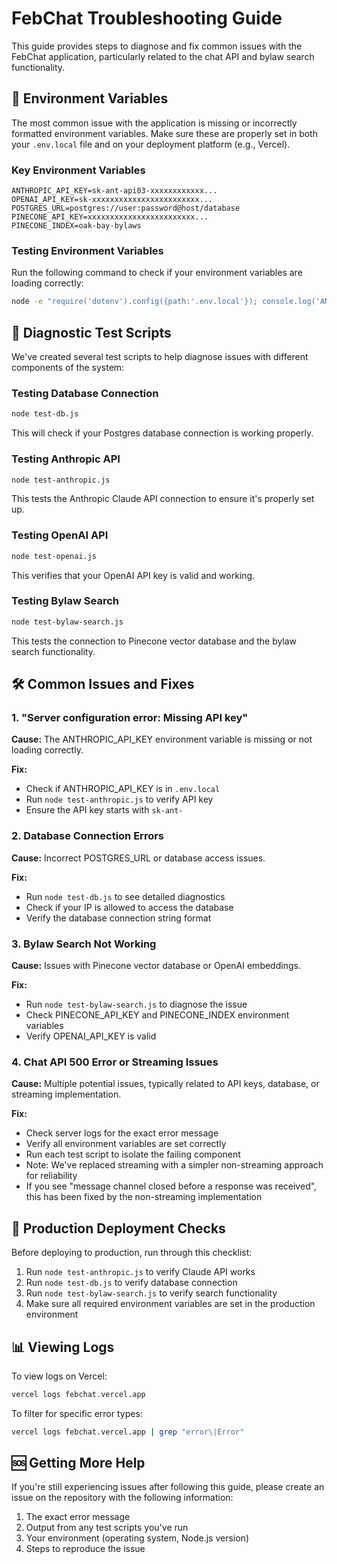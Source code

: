 # FebChat Troubleshooting Guide

This guide provides steps to diagnose and fix common issues with the FebChat application, particularly related to the chat API and bylaw search functionality.

## 🔑 Environment Variables

The most common issue with the application is missing or incorrectly formatted environment variables. Make sure these are properly set in both your `.env.local` file and on your deployment platform (e.g., Vercel).

### Key Environment Variables

```
ANTHROPIC_API_KEY=sk-ant-api03-xxxxxxxxxxxx...
OPENAI_API_KEY=sk-xxxxxxxxxxxxxxxxxxxxxxxx...
POSTGRES_URL=postgres://user:password@host/database
PINECONE_API_KEY=xxxxxxxxxxxxxxxxxxxxxxxx...
PINECONE_INDEX=oak-bay-bylaws
```

### Testing Environment Variables

Run the following command to check if your environment variables are loading correctly:

```bash
node -e "require('dotenv').config({path:'.env.local'}); console.log('ANTHROPIC_API_KEY:', process.env.ANTHROPIC_API_KEY?.slice(0, 10)); console.log('POSTGRES_URL:', process.env.POSTGRES_URL?.slice(0, 20))"
```

## 🧪 Diagnostic Test Scripts

We've created several test scripts to help diagnose issues with different components of the system:

### Testing Database Connection

```bash
node test-db.js
```

This will check if your Postgres database connection is working properly.

### Testing Anthropic API

```bash
node test-anthropic.js
```

This tests the Anthropic Claude API connection to ensure it's properly set up.

### Testing OpenAI API

```bash
node test-openai.js
```

This verifies that your OpenAI API key is valid and working.

### Testing Bylaw Search

```bash
node test-bylaw-search.js
```

This tests the connection to Pinecone vector database and the bylaw search functionality.

## 🛠️ Common Issues and Fixes

### 1. "Server configuration error: Missing API key"

**Cause:** The ANTHROPIC_API_KEY environment variable is missing or not loading correctly.

**Fix:**
- Check if ANTHROPIC_API_KEY is in `.env.local`
- Run `node test-anthropic.js` to verify API key
- Ensure the API key starts with `sk-ant-`

### 2. Database Connection Errors

**Cause:** Incorrect POSTGRES_URL or database access issues.

**Fix:**
- Run `node test-db.js` to see detailed diagnostics
- Check if your IP is allowed to access the database
- Verify the database connection string format

### 3. Bylaw Search Not Working

**Cause:** Issues with Pinecone vector database or OpenAI embeddings.

**Fix:**
- Run `node test-bylaw-search.js` to diagnose the issue
- Check PINECONE_API_KEY and PINECONE_INDEX environment variables
- Verify OPENAI_API_KEY is valid

### 4. Chat API 500 Error or Streaming Issues

**Cause:** Multiple potential issues, typically related to API keys, database, or streaming implementation.

**Fix:**
- Check server logs for the exact error message
- Verify all environment variables are set correctly
- Run each test script to isolate the failing component
- Note: We've replaced streaming with a simpler non-streaming approach for reliability
- If you see "message channel closed before a response was received", this has been fixed by the non-streaming implementation

## 🚀 Production Deployment Checks

Before deploying to production, run through this checklist:

1. Run `node test-anthropic.js` to verify Claude API works
2. Run `node test-db.js` to verify database connection
3. Run `node test-bylaw-search.js` to verify search functionality
4. Make sure all required environment variables are set in the production environment

## 📊 Viewing Logs

To view logs on Vercel:

```bash
vercel logs febchat.vercel.app
```

To filter for specific error types:

```bash
vercel logs febchat.vercel.app | grep "error\|Error"
```

## 🆘 Getting More Help

If you're still experiencing issues after following this guide, please create an issue on the repository with the following information:

1. The exact error message
2. Output from any test scripts you've run
3. Your environment (operating system, Node.js version)
4. Steps to reproduce the issue